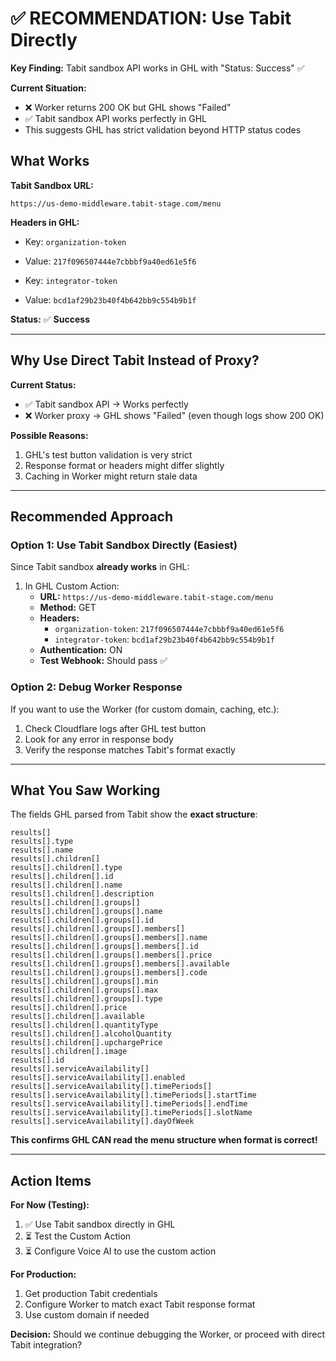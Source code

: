 # ✅ RECOMMENDATION: Use Tabit Directly

**Key Finding:** Tabit sandbox API works in GHL with "Status: Success" ✅

**Current Situation:** 
- ❌ Worker returns 200 OK but GHL shows "Failed"
- ✅ Tabit sandbox API works perfectly in GHL
- This suggests GHL has strict validation beyond HTTP status codes

## What Works

**Tabit Sandbox URL:**
```
https://us-demo-middleware.tabit-stage.com/menu
```

**Headers in GHL:**
- Key: `organization-token`
- Value: `217f096507444e7cbbbf9a40ed61e5f6`

- Key: `integrator-token`  
- Value: `bcd1af29b23b40f4b642bb9c554b9b1f`

**Status:** ✅ **Success**

---

## Why Use Direct Tabit Instead of Proxy?

**Current Status:**
- ✅ Tabit sandbox API → Works perfectly
- ❌ Worker proxy → GHL shows "Failed" (even though logs show 200 OK)

**Possible Reasons:**
1. GHL's test button validation is very strict
2. Response format or headers might differ slightly
3. Caching in Worker might return stale data

---

## Recommended Approach

### Option 1: Use Tabit Sandbox Directly (Easiest)

Since Tabit sandbox **already works** in GHL:

1. In GHL Custom Action:
   - **URL:** `https://us-demo-middleware.tabit-stage.com/menu`
   - **Method:** GET
   - **Headers:**
     - `organization-token`: `217f096507444e7cbbbf9a40ed61e5f6`
     - `integrator-token`: `bcd1af29b23b40f4b642bb9c554b9b1f`
   - **Authentication:** ON
   - **Test Webhook:** Should pass ✅

### Option 2: Debug Worker Response

If you want to use the Worker (for custom domain, caching, etc.):

1. Check Cloudflare logs after GHL test button
2. Look for any error in response body
3. Verify the response matches Tabit's format exactly

---

## What You Saw Working

The fields GHL parsed from Tabit show the **exact structure**:

```
results[]
results[].type
results[].name
results[].children[]
results[].children[].type
results[].children[].id
results[].children[].name
results[].children[].description
results[].children[].groups[]
results[].children[].groups[].name
results[].children[].groups[].id
results[].children[].groups[].members[]
results[].children[].groups[].members[].name
results[].children[].groups[].members[].id
results[].children[].groups[].members[].price
results[].children[].groups[].members[].available
results[].children[].groups[].members[].code
results[].children[].groups[].min
results[].children[].groups[].max
results[].children[].groups[].type
results[].children[].price
results[].children[].available
results[].children[].quantityType
results[].children[].alcoholQuantity
results[].children[].upchargePrice
results[].children[].image
results[].id
results[].serviceAvailability[]
results[].serviceAvailability[].enabled
results[].serviceAvailability[].timePeriods[]
results[].serviceAvailability[].timePeriods[].startTime
results[].serviceAvailability[].timePeriods[].endTime
results[].serviceAvailability[].timePeriods[].slotName
results[].serviceAvailability[].dayOfWeek
```

**This confirms GHL CAN read the menu structure when format is correct!**

---

## Action Items

**For Now (Testing):**
1. ✅ Use Tabit sandbox directly in GHL
2. ⏳ Test the Custom Action
3. ⏳ Configure Voice AI to use the custom action

**For Production:**
1. Get production Tabit credentials
2. Configure Worker to match exact Tabit response format
3. Use custom domain if needed

**Decision:** Should we continue debugging the Worker, or proceed with direct Tabit integration?


